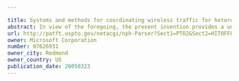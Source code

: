 ```yaml
---

title: Systems and methods for coordinating wireless traffic for heterogeneous wireless devices
abstract: In view of the foregoing, the present invention provides a unified software framework or architecture for distributed coordination of wireless devices and radios, referred to as Layer 2.5 Software MAC (or ‘SoftMAC’), which resides between the standard 802.11 MAC layer (Layer 2) and IP layer (Layer 3) to regulate and control the amount of traffic (both real-time and “best effort”) delivered to 802.11 MAC DCF interfaces. The software based design can be ported to different OS platforms and systems and is capable of handling new hardware interfaces and MAC mechanisms (e.g., 802.11e) with only a software upgrade. The invention thus provides a natural way to make end systems support coordination of different radios of device(s), achieving better performance. Advantages of the 2.5 layer software MAC in accordance with the invention include: (a) there are no hardware constraints; (b) heterogeneous wireless/radio support is provided at the 2.5 layer; and (c) an evolutionary and extensible solution with the ability to support future wireless MAC/PHY chip combinations.
url: http://patft.uspto.gov/netacgi/nph-Parser?Sect1=PTO2&Sect2=HITOFF&p=1&u=%2Fnetahtml%2FPTO%2Fsearch-adv.htm&r=1&f=G&l=50&d=PALL&S1=07626931&OS=07626931&RS=07626931
owner: Microsoft Corporation
number: 07626931
owner_city: Redmond
owner_country: US
publication_date: 20050323
---
```

